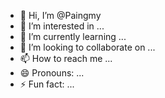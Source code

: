 - 👋 Hi, I’m @Paingmy
- 👀 I’m interested in ...
- 🌱 I’m currently learning ...
- 💞️ I’m looking to collaborate on ...
- 📫 How to reach me ...
- 😄 Pronouns: ...
- ⚡ Fun fact: ...

<!---
Paingmy/Paingmy is a ✨ special ✨ repository because its `README.md` (this file) appears on your GitHub profile.
You can click the Preview link to take a look at your changes.
--->
